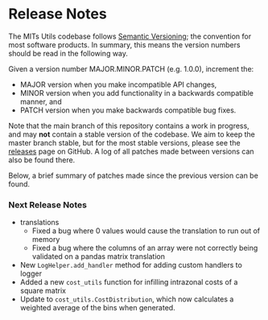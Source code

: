 # Release Notes

The MITs Utils codebase follows [Semantic Versioning](https://semver.org/); the convention
for most software products. In summary, this means the version numbers should be read in the
following way.

Given a version number MAJOR.MINOR.PATCH (e.g. 1.0.0), increment the:

- MAJOR version when you make incompatible API changes,
- MINOR version when you add functionality in a backwards compatible manner, and
- PATCH version when you make backwards compatible bug fixes.

Note that the main branch of this repository contains a work in progress, and  may **not**
contain a stable version of the codebase. We aim to keep the master branch stable, but for the
most stable versions, please see the
[releases](https://github.com/Transport-for-the-North/caf.toolkit/releases)
page on GitHub. A log of all patches made between versions can also be found
there.

Below, a brief summary of patches made since the previous version can be found.

### Next Release Notes
- translations
  - Fixed a bug where 0 values would cause the translation to run out of memory
  - Fixed a bug where the columns of an array were not correctly being validated on a pandas matrix translation
- New `LogHelper.add_handler` method for adding custom handlers to logger
- Added a new `cost_utils` function for infilling intrazonal costs of a square matrix
- Update to `cost_utils.CostDistribution`, which now calculates a weighted average of the bins when generated.